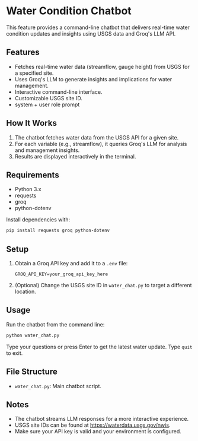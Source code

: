 # Water Condition Chatbot

This feature provides a command-line chatbot that delivers real-time water condition updates and insights using USGS data and Groq's LLM API.

## Features

- Fetches real-time water data (streamflow, gauge height) from USGS for a specified site.
- Uses Groq's LLM to generate insights and implications for water management.
- Interactive command-line interface.
- Customizable USGS site ID.
- system + user role prompt

## How It Works

1. The chatbot fetches water data from the USGS API for a given site.
2. For each variable (e.g., streamflow), it queries Groq's LLM for analysis and management insights.
3. Results are displayed interactively in the terminal.

## Requirements

- Python 3.x
- requests
- groq
- python-dotenv

Install dependencies with:

```bash
pip install requests groq python-dotenv
```

## Setup

1. Obtain a Groq API key and add it to a `.env` file:

    ```
    GROQ_API_KEY=your_groq_api_key_here
    ```

2. (Optional) Change the USGS site ID in `water_chat.py` to target a different location.

## Usage

Run the chatbot from the command line:

```bash
python water_chat.py
```

Type your questions or press Enter to get the latest water update. Type `quit` to exit.

## File Structure

- `water_chat.py`: Main chatbot script.

## Notes

- The chatbot streams LLM responses for a more interactive experience.
- USGS site IDs can be found at https://waterdata.usgs.gov/nwis.
- Make sure your API key is valid and your environment is configured.
